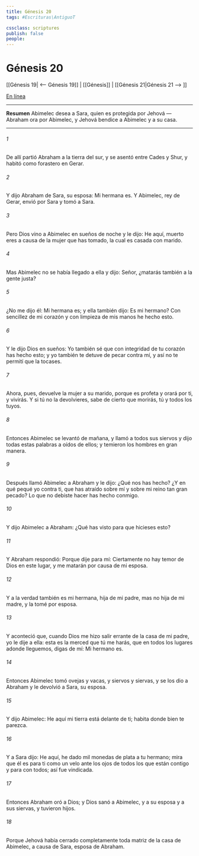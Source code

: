 ```yaml
---
title: Génesis 20
tags: #Escrituras\AntiguoT

cssclass: scriptures
publish: false
people:
---
```


# Génesis 20
[[Génesis 19| <-- Génesis 19]] | [[Génesis]] | [[Génesis 21|Génesis 21 --> ]]

[En línea](https://churchofjesuschrist.org/study/scriptures/ot/gen/20?lang=spa)

---
__Resumen__
Abimelec desea a Sara, quien es protegida por Jehová — Abraham ora por Abimelec, y Jehová bendice a Abimelec y a su casa.

---
###### 1 
De allí partió Abraham a la tierra del sur, y se asentó entre Cades y Shur, y habitó como forastero en Gerar.

###### 2 
Y dijo Abraham de Sara, su esposa: Mi hermana es. Y Abimelec, rey de Gerar, envió por Sara y tomó a Sara.

###### 3 
Pero Dios vino a Abimelec en sueños de noche y le dijo: He aquí, muerto eres a causa de la mujer que has tomado, la cual es casada con marido.

###### 4 
Mas Abimelec no se había llegado a ella y dijo: Señor, ¿matarás también a la gente justa?

###### 5 
¿No me dijo él: Mi hermana es; y ella también dijo: Es mi hermano? Con sencillez de mi corazón y con limpieza de mis manos he hecho esto.

###### 6 
Y le dijo Dios en sueños: Yo también sé que con integridad de tu corazón has hecho esto; y yo también te detuve de pecar contra mí, y así no te permití que la tocases.

###### 7 
Ahora, pues, devuelve la mujer a su marido, porque es profeta y orará por ti, y vivirás. Y si tú no la devolvieres, sabe de cierto que morirás, tú y todos los tuyos.

###### 8 
Entonces Abimelec se levantó de mañana, y llamó a todos sus siervos y dijo todas estas palabras a oídos de ellos; y temieron los hombres en gran manera.

###### 9 
Después llamó Abimelec a Abraham y le dijo: ¿Qué nos has hecho? ¿Y en qué pequé yo contra ti, que has atraído sobre mí y sobre mi reino tan gran pecado? Lo que no debiste hacer has hecho conmigo.

###### 10 
Y dijo Abimelec a Abraham: ¿Qué has visto para que hicieses esto?

###### 11 
Y Abraham respondió: Porque dije para mí: Ciertamente no hay temor de Dios en este lugar, y me matarán por causa de mi esposa.

###### 12 
Y a la verdad también es mi hermana, hija de mi padre, mas no hija de mi madre, y la tomé por esposa.

###### 13 
Y aconteció que, cuando Dios me hizo salir errante de la casa de mi padre, yo le dije a ella: esta es la merced que tú me harás, que en todos los lugares adonde lleguemos, digas de mí: Mi hermano es.

###### 14 
Entonces Abimelec tomó ovejas y vacas, y siervos y siervas, y se los dio a Abraham y le devolvió a Sara, su esposa.

###### 15 
Y dijo Abimelec: He aquí mi tierra está delante de ti; habita donde bien te parezca.

###### 16 
Y a Sara dijo: He aquí, he dado mil monedas de plata a tu hermano; mira que él es para ti como un velo ante los ojos de todos los que están contigo y para con todos; así fue vindicada.

###### 17 
Entonces Abraham oró a Dios; y Dios sanó a Abimelec, y a su esposa y a sus siervas, y tuvieron hijos.

###### 18 
Porque Jehová había cerrado completamente toda matriz de la casa de Abimelec, a causa de Sara, esposa de Abraham.

